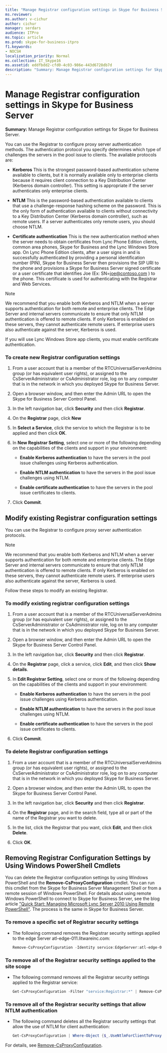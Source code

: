 ```yaml
---
title: "Manage Registrar configuration settings in Skype for Business Server"
ms.reviewer: 
ms.author: v-cichur
author: cichur
manager: serdars
audience: ITPro
ms.topic: article
ms.prod: skype-for-business-itpro
f1.keywords:
- NOCSH
localization_priority: Normal
ms.collection: IT_Skype16
ms.assetid: eddfbdd2-cfd0-4c03-986e-443d6728db7d
description: "Summary: Manage Registrar configuration settings for Skype for Business Server."
---
```


# Manage Registrar configuration settings in Skype for Business Server
 
**Summary:** Manage Registrar configuration settings for Skype for Business Server.
  
You can use the Registrar to configure proxy server authentication methods. The authentication protocol you specify determines which type of challenges the servers in the pool issue to clients. The available protocols are:
  
- **Kerberos** This is the strongest password-based authentication scheme available to clients, but it is normally available only to enterprise clients because it requires client connection to a Key Distribution Center (Kerberos domain controller). This setting is appropriate if the server authenticates only enterprise clients.
    
- **NTLM** This is the password-based authentication available to clients that use a challenge-response hashing scheme on the password. This is the only form of authentication available to clients without connectivity to a Key Distribution Center (Kerberos domain controller), such as remote users. If a server authenticates only remote users, you should choose NTLM.
    
- **Certificate authentication** This is the new authentication method when the server needs to obtain certificates from Lync Phone Edition clients, common area phones, Skype for Business and the Lync Windows Store app. On Lync Phone Edition clients, after a user signs in and is successfully authenticated by providing a personal identification number (PIN), Skype for Business Server then provisions the SIP URI to the phone and provisions a Skype for Business Server signed certificate or a user certificate that identifies Joe (Ex: SN=joe@contoso.com ) to the phone. This certificate is used for authenticating with the Registrar and Web Services.
    
> [!NOTE]
> We recommend that you enable both Kerberos and NTLM when a server supports authentication for both remote and enterprise clients. The Edge Server and internal servers communicate to ensure that only NTLM authentication is offered to remote clients. If only Kerberos is enabled on these servers, they cannot authenticate remote users. If enterprise users also authenticate against the server, Kerberos is used. 
  
If you will use Lync Windows Store app clients, you must enable certificate authentication.
  
### To create new Registrar configuration settings

1.  From a user account that is a member of the RTCUniversalServerAdmins group (or has equivalent user rights), or assigned to the CsServerAdministrator or CsAdministrator role, log on to any computer that is in the network in which you deployed Skype for Business Server.
    
2. Open a browser window, and then enter the Admin URL to open the Skype for Business Server Control Panel.  
    
3. In the left navigation bar, click **Security** and then click **Registrar**.
    
4. On the **Registrar** page, click **New**
    
5. In **Select a Service**, click the service to which the Registrar is to be applied and then click **OK**.
    
6. In **New Registrar Setting**, select one or more of the following depending on the capabilities of the clients and support in your environment:
    
   - **Enable Kerberos authentication** to have the servers in the pool issue challenges using Kerberos authentication.
    
   - **Enable NTLM authentication** to have the servers in the pool issue challenges using NTLM.
    
   - **Enable certificate authentication** to have the servers in the pool issue certificates to clients.
    
7. Click **Commit**.
    
## Modify existing Registrar configuration settings

You can use the Registrar to configure proxy server authentication protocols. 
  
> [!NOTE]
> We recommend that you enable both Kerberos and NTLM when a server supports authentication for both remote and enterprise clients. The Edge Server and internal servers communicate to ensure that only NTLM authentication is offered to remote clients. If only Kerberos is enabled on these servers, they cannot authenticate remote users. If enterprise users also authenticate against the server, Kerberos is used. 
  
Follow these steps to modify an existing Registrar. 
  
### To modify existing registrar configuration settings

1.  From a user account that is a member of the RTCUniversalServerAdmins group (or has equivalent user rights), or assigned to the CsServerAdministrator or CsAdministrator role, log on to any computer that is in the network in which you deployed Skype for Business Server.
    
2. Open a browser window, and then enter the Admin URL to open the Skype for Business Server Control Panel.  
    
3. In the left navigation bar, click **Security** and then click **Registrar**.
    
4. On the **Registrar** page, click a service, click **Edit**, and then click **Show details**.
    
5. In **Edit Registrar Setting**, select one or more of the following depending on the capabilities of the clients and support in your environment:
    
   - **Enable Kerberos authentication** to have the servers in the pool issue challenges using Kerberos authentication.
    
   - **Enable NTLM authentication** to have the servers in the pool issue challenges using NTLM.
    
   - **Enable certificate authentication** to have the servers in the pool issue certificates to clients.
    
6. Click **Commit**.
    
### To delete Registrar configuration settings

1. From a user account that is a member of the RTCUniversalServerAdmins group (or has equivalent user rights), or assigned to the CsServerAdministrator or CsAdministrator role, log on to any computer that is in the network in which you deployed Skype for Business Server.
    
2. Open a browser window, and then enter the Admin URL to open the Skype for Business Server Control Panel. 
    
3. In the left navigation bar, click **Security** and then click **Registrar**.
    
4. On the **Registrar** page, and in the search field, type all or part of the name of the Registrar you want to delete.
    
5. In the list, click the Registrar that you want, click **Edit**, and then click **Delete**.
    
6. Click **OK**.
    
## Removing Registrar Configuration Settings by Using Windows PowerShell Cmdlets

You can delete the Registrar configuration settings by using Windows PowerShell and the **Remove-CsProxyConfiguration** cmdlet. You can run this cmdlet from the Skype for Business Server Management Shell or from a remote session of Windows PowerShell. For details about using remote Windows PowerShell to connect to Skype for Business Server, see the blog article ["Quick Start: Managing Microsoft Lync Server 2010 Using Remote PowerShell"](https://go.microsoft.com/fwlink/p/?linkId=255876). The process is the same in Skype for Business Server.
  
### To remove a specific set of Registrar security settings

- The following command removes the Registrar security settings applied to the edge Server atl-edge-011.litwareinc.com:
    
  ```PowerShell
  Remove-CsProxyConfiguration -Identity service:EdgeServer:atl-edge-011.litwareinc.com
  ```

### To remove all of the Registrar security settings applied to the site scope

- The following command removes all the Registrar security settings applied to the Registrar service:
    
  ```PowerShell
  Get-CsProxyConfiguration -Filter "service:Registrar:*" | Remove-CsProxyConfiguration
  ```

### To remove all of the Registrar security settings that allow NTLM authentication

- The following command deletes all the Registrar security settings that allow the use of NTLM for client authentication:
    
  ```PowerShell
  Get-CsProxyConfiguration | Where-Object {$_.UseNtlmForClientToProxyAuth -eq $True}| Remove-CsProxyConfiguration
  ```

For details, see [Remove-CsProxyConfiguration](https://docs.microsoft.com/powershell/module/skype/remove-csproxyconfiguration?view=skype-ps).
  

